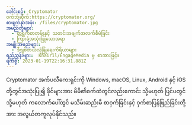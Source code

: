 ```yaml
---
ခေါင်းစဥ်: Cryptomator
ဝက်ဘ်ဆိုက်:https://cryptomator.org/
စာမျက်နှာအဖုံး: /files/cryptomator.jpg
အမည်တွဲများ:
  - စာရွက်စာတမ်းနှင့် သတင်းအချက်အလက်စီမံခြင်း
  - ကြားခံအသုံးပြုသောအရာ
အမျိုးအမည်များ:
  - ဒီဂျစ်တယ်လုံခြုံရေးကိရိယာများ
ရည်ညွှန်းများ:  Khairil/EngageMedia မှ စာအားဖြင့်။
ရက်စွဲ: 2023-01-19T22:16:31.881Z
---
```

C﻿ryptomator အက်ပလီကေးရှင်းကို Windows, macOS, Linux, Android နှင့် iOS တို့တွင်အသုံးပြု၍ ဖိုင်များအား မိမိ၏စက်ထဲတွင်လည်းကောင်း သို့မဟုတ် ပြင်ပတွင် သို့မဟုတ် ကလောက်ပေါ်တွင် မသိမ်းဆည်းမီ စာဝှက်ခြင်းနှင့် ဝှက်စာပြန်ဖြည်ခြင်းတို့အား အလွယ်တကူလုပ်နိုင်သည်။